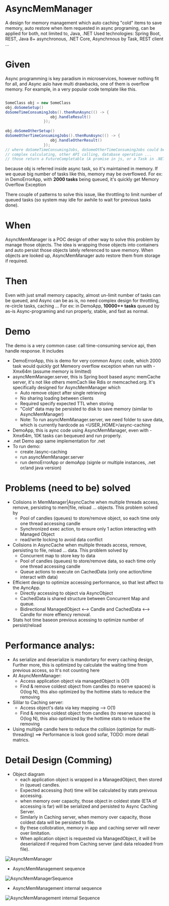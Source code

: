 # AsyncMemManager
A design for memory management which auto caching "cold" items to save memory, auto restore when item requested in async programing, can be applied for both, not limited to, Java, .NET
Used technologies: Spring Boot, REST, Java 8+ asynchronous, .NET Core, Asynchrnous by Task, REST client ... 

# Given
Async programming is key paradism in microservices, however nothing fit for all, and Async aslo have multi drawbacks, one of them is overflow memory. For example, in a very popular code template like this.

```java

SomeClass obj = new SomeClass
obj.doSomeSetup()
doSomeTimeConsumingJobs().thenRunAsync(() -> {
                    obj.handleResult()
                 }); 
                 
obj.doSomeOtherSetup()
doSomeOtherTimeConsumingJobs().thenRunAsync(() -> {
                    obj.handleOtherResult()
                 }); 
// where doSomeTimeConsumingJobs, doSomeOtherTimeConsumingJobs could be 
// complex calculating, other API calling, database operation ...
// those return a FutureCompletable (A promise in js, or a Task in .NET ...) 
```              
              
because obj is referred inside async task, so it's maintained in memory. If we queue big number of tasks like this, memory may be overflowed. For ex: in DemoErrorApp, with **2000 tasks** being queued, it's quickly get Memory Overflow Exception

There couple of patterns to solve this issue, like throttling to limit number of queued tasks (so system may idle for awhile to wait for previous tasks done). 

# When
AsyncMemManager is a POC design of other way to solve this problem by manage those objects. The idea is wrapping those objects into containers and auto persist those objects lately referenced to save memory. When objects are looked up, AsyncMemManager auto restore them from storage if required.

# Then
Even with just small memory capacity, almost un-limit number of tasks can be queued, and Async can be as is, no need complex design for throttling, re-circle tasks, caching ...
For ex: in DemoApp, **10000++ tasks** queued by as-is Async-programing and run properly, stable, and fast as normal. 

# Demo
The demo is a very common case: call time-consuming service api, then handle response. It includes
- DemoErrorApp, this is demo for very common Async code, which 2000 task would quickly got Memeory overflow exception when run with -Xmx64m (assume memory is limitted)
- asyncMemManager.server, this is Spring boot based async memCache server, it's not like others memCach like Rdis or memcached.org. It's specifically designed for AsyncMemManager which
    + Auto remove object after single retrieving 
    + No sharing loading between clients
    + Required specify expected TTL when storing
    + "Cold" data may be persisted to disk to save memory (similar to AsyncMemManager)
    + Note: To run asyncMemManager.server, we need folder to save data, which is currently hardcode as <USER_HOME>/async-caching
- DemoApp, this is aync code using AsyncMemManager, even with -Xmx64m, 10K tasks can bequeued and run properly.
- .net Demo app same implementation for .net
- To run demo: 
    + create <user-home>/async-caching
    + run asyncMemManager.server
    + run demoErrorApp or demoApp (signle or multiple instances, .net or/and java version)  

# Problems (need to be) solved
  + Colisions in MemManager|AsyncCache when multiple threads access, remove, persisting to mem|file, reload ... objects. This problem solved by   
     * Pool of candles (queues) to store/remove object, so each time only one thread accessing candle
     * Synchronized exec action, to ensure only 1 action interacting with Managed Object
     * read/write locking to avoid data conflict
  + Colisions in AsyncCache when multiple threads access, remove, persisting to file, reload ... data. This problem solved by   
     * Concurrent map to store key to data
     * Pool of candles (queues) to store/remove data, so each time only one thread accessing candle
     * Queue actions to execute on CachedData (only one action/time interact with data)
  + Efficient design to optimize accessing performance, so that lest affect to the AyncApp.
     * Directly accessing to object via AsyncObject
     * CachedData is shared structure between Concurrent Map and queue.
     * Bidirectional ManagedObject <--> Candle and CachedData <--> Candle for more effiency removal.  
  + Stats hot time baseon previous acessing to optimize number of persist/reload
# Performance analys:
  + As serialize and deserialize is mandortary for every caching design, Further more, this is optimized by calculate the waiting time from previous access, so It's not counting here
  + At AsyncMemManager:
     - Access application object via managedObject is O(1)
     - Find & remove coldest object from candles (to reserve spaces) is O(log N), this also optimized by the hottime stats to reduce the removing
  + Sililar to Caching server:
     - Access object's data via key mapping --> O(1)
     - Find & remove coldest object from candles (to reserve spaces) is O(log N), this also optimized by the hottime stats to reduce the removing
  + Using multiple candle here to reduce the collision (optimize for multi-threading)
  ==> Performance is look good sofar, TODO: more detail matrics.
  
# Detail Design (Comming)
  + Object diagram
     - each application object is wrapped in a ManagedObject, then stored in (queue) candles. 
     - Expected accessing (hot) time will be calculated by stats preivous accessing.
     - when memory over capacity, those object in coldest state (ETA of accessing is far) will be serialized and persisted to Async Caching Server.
     - Similarly in Caching server, when memory over capacity, those coldest data will be persisted to file. 
     - By these collobration, memory in app and caching server will never over limitation.
     - When aplication object is requested via ManagedObject, it will be deserialized if required from Caching server (and data reloaded from file).
  
![AsyncMemManager](https://user-images.githubusercontent.com/46674635/123992309-2047e500-d991-11eb-9085-6da9d4f4742c.png)

  + AsyncMemManagement sequence

![AsyncMemManagerSequence](https://user-images.githubusercontent.com/46674635/124054751-7a6b9900-d9d7-11eb-9f11-58f14df70c43.png)
  + AsyncMemManagement internal sequence

![AsyncMemManagement internal Sequence](https://user-images.githubusercontent.com/46674635/124217093-7d848900-daac-11eb-9e6b-52ee39ada603.png)
